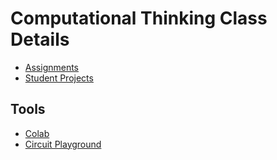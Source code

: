 # Computational Thinking Class Details

* [Assignments](./ct-assignments)
* [Student Projects](./ct-projects)

## Tools
* [Colab](./colab)
* [Circuit Playground](./cpx)